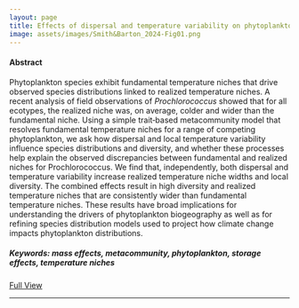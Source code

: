 ```yaml
---
layout: page
title: Effects of dispersal and temperature variability on phytoplankton realized temperature niches
image: assets/images/Smith&Barton_2024-Fig01.png
---
```


<h4>Abstract</h4>
<p>Phytoplankton species exhibit fundamental temperature niches that drive observed species distributions linked to realized temperature niches. A recent analysis of field observations of <i>Prochlorococcus</i> showed that for all ecotypes, the realized niche was, on average, colder and wider than the fundamental niche. Using a simple trait‐based metacommunity model that resolves fundamental temperature niches for a range of competing phytoplankton, we ask how dispersal and local temperature variability influence species distributions and diversity, and whether these processes help explain the observed discrepancies between fundamental and realized niches for Prochlorococcus. We find that, independently, both dispersal and temperature variability increase realized temperature niche widths and local diversity. The combined effects result in high diversity and realized temperature niches that are consistently wider than fundamental temperature niches. These results have broad implications for understanding the drivers of phytoplankton biogeography as well as for refining species distribution models used to project how climate change impacts phytoplankton distributions.</p>

<h5>Keywords: mass effects, metacommunity, phytoplankton, storage effects, temperature niches</h5>

<a href="{{ 'media/Smith&Barton_2024-Ecol&Evo.pdf' | absolute_url}}" class="button icon fa-download">Full View</a>

<hr class="major" />
